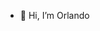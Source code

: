 - 👋 Hi, I’m Orlando

<!---
olopezsumalavia/olopezsumalavia is a ✨ special ✨ repository because its `README.md` (this file) appears on your GitHub profile.
You can click the Preview link to take a look at your changes.
--->
